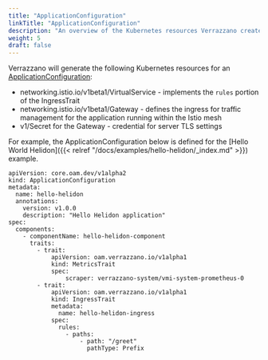 ```yaml
---
title: "ApplicationConfiguration"
linkTitle: "ApplicationConfiguration"
description: "An overview of the Kubernetes resources Verrazzano creates for an OAM ApplicationConfiguration"
weight: 5
draft: false
---
```


Verrazzano will generate the following Kubernetes resources for an [ApplicationConfiguration](https://pkg.go.dev/github.com/crossplane/oam-kubernetes-runtime/apis/core/v1alpha2#ApplicationConfiguration):
* networking.istio.io/v1beta1/VirtualService - implements the `rules` portion of the IngressTrait
* networking.istio.io/v1beta1/Gateway - defines the ingress for traffic management for the application running within the Istio mesh
* v1/Secret for the Gateway - credential for server TLS settings

For example, the ApplicationConfiguration below is defined for the [Hello World Helidon]({{< relref "/docs/examples/hello-helidon/_index.md" >}}) example.


```
apiVersion: core.oam.dev/v1alpha2
kind: ApplicationConfiguration
metadata:
  name: hello-helidon
  annotations:
    version: v1.0.0
    description: "Hello Helidon application"
spec:
  components:
    - componentName: hello-helidon-component
      traits:
        - trait:
            apiVersion: oam.verrazzano.io/v1alpha1
            kind: MetricsTrait
            spec:
                scraper: verrazzano-system/vmi-system-prometheus-0
        - trait:
            apiVersion: oam.verrazzano.io/v1alpha1
            kind: IngressTrait
            metadata:
              name: hello-helidon-ingress
            spec:
              rules:
                - paths:
                    - path: "/greet"
                      pathType: Prefix
```
